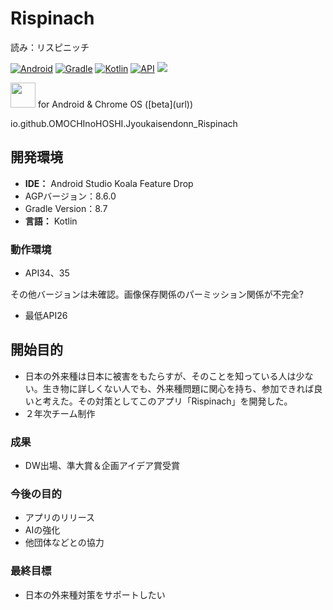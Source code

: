 # Rispinach
読み：リスピニッチ

[![Android](https://custom-icon-badges.herokuapp.com/badge/Android-3CDA84.svg?logo=android&logoColor=white)]()
[![Gradle](https://custom-icon-badges.herokuapp.com/badge/Gradle-02303a.svg?logo=Gradle&logoColor=white)]()
[![Kotlin](https://custom-icon-badges.herokuapp.com/badge/Kotlin-A97BFF.svg?logo=Kotlin&logoColor=white)]()
[![API](https://img.shields.io/badge/API-26%2B-brightgreen.svg?style=flat)](https://android-arsenal.com/api?level=26)
<img src="https://img.shields.io/badge/-JetPackCompese-FFCC33.svg?logo=android&style=popout">

<a href="https://play.google.com/store/apps/details?id=com.github.shadowsocks">
<img src="https://play.google.com/intl/en_us/badges/images/generic/en-play-badge.png" height="40"></a>
for Android & Chrome OS ([beta](url))  


io.github.OMOCHInoHOSHI.Jyoukaisendonn_Rispinach


## 開発環境
 - **IDE：** Android Studio Koala Feature Drop
 - AGPバージョン：8.6.0
 - Gradle Version：8.7
 - **言語：** Kotlin

### 動作環境
 - API34、35

 その他バージョンは未確認。画像保存関係のパーミッション関係が不完全?
 
 - 最低API26

## 開始目的
 - 日本の外来種は日本に被害をもたらすが、そのことを知っている人は少ない。生き物に詳しくない人でも、外来種問題に関心を持ち、参加できれば良いと考えた。その対策としてこのアプリ「Rispinach」を開発した。
 - ２年次チーム制作

### 成果
 - DW出場、準大賞＆企画アイデア賞受賞

### 今後の目的
 - アプリのリリース
 - AIの強化
 - 他団体などとの協力

### 最終目標
 - 日本の外来種対策をサポートしたい

